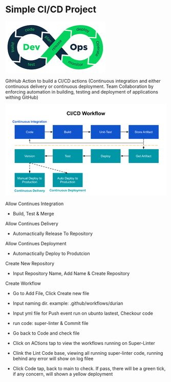 # Simple CI/CD Project


![devOps](devOps.png)


GihHub Action to build a CI/CD actions
(Continuous integration and either continuous delivery or continuous deployment. Team Collaboration by enforcing automation in building, testing and deployment of applications withing GitHub)


![CI_CD_worflow](CI_CD_worflow.png)



Allow Continues Integration

* Build, Test & Merge


Allow Continues Delivery

* Automactically Release To Repository


Allow Continues Deployment

* Automactically Deploy to Produtcion


Create New Repository

* Input Repository Name, Add Name & Create Repository


Create Workflow

* Go to Add File, Click Create new file


* Input  naming dir. example:  .github/workflows/durian


* Input yml file for Push event run on ubunto lastest, Checkour code


* run code: super-linter & Commit file


* Go back to Code and check file 


* Click on ACtions tap to view the workflows running on Super-Linter


* Clink the Lint Code base, viewing all running super-linter code, running behind any error will show on log filee 


* Click Code tap, back to main to check. If pass, there will be a green tick, if any concern, will shown a yellow deployment























